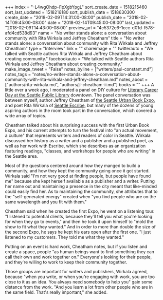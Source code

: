 +++
index = "-L4wgOhdp-l1pXgbYpgL"
sort_create_date = 1518215460
sort_last_updated = 1518216180
sort_publish_date = 1518630300
create_date = "2018-02-09T14:31:00-08:00"
publish_date = "2018-02-14T09:45:00-08:00"
date = "2018-02-14T09:45:00-08:00"
last_updated = "2018-02-09T14:43:00-08:00"
preview_url = "4c5372e6-1ccc-d01d-f578-afd4cd538d93"
name = "No writer stands alone: a conversation about community with Rita Wirkala and Jeffrey Cheatham"
title = "No writer stands alone: a conversation about community with Rita Wirkala and Jeffrey Cheatham"
type = "Interview"
link = ""
shareimage = ""
twitterauto = "We talked with Seattle authors Rita Wirkala and Jeffrey Cheatham about creating community."
facebookauto = "We talked with Seattle authors Rita Wirkala and Jeffrey Cheatham about creating community."
make_image_tweet = "False"
notes_byline = ["writers/paul-constant.md"]
notes_tags = "notes/no-writer-stands-alone-a-conversation-about-community-with-rita-wirkala-and-jeffrey-cheatham.md"
notes_about = ["authors/rita-wirkala.md", "authors/jl-cheatham-ii.md"]
books = ""
+++
A little over a week ago, I moderated a panel on DIY culture for [Literary Career Day at the Seattle Public Library](http://www.spl.org/locations/central-library/cen-events-at-the-central-library?trumbaEmbed=view%3Devent%26eventid%3D126388054) downtown. The panel conversation was between myself, author Jeffrey Cheatham of [the Seattle Urban Book Expo](http://www.seattlereviewofbooks.com/notes/2017/08/23/literary-event-of-the-week-seattle-urban-book-expo-at-washington-hall/), and poet Rita Wirkala of [Seattle Escribe]( http://www.seattleescribe.org/), but many of the dozens of young aspiring authors in the room took part in the conversation, which covered a wide array of topics. 

Cheatham talked about his surprising success with the first Urban Book Expo, and his current attempts to turn the festival into "an actual movement, a culture" that represents writers and readers of color in Seattle. Wirkala discussed her history as a writer and a publisher and a published poet, as well as her work with Escribe, which she describes as an organization featuring readings, "classes, and workshops for people who are writing" in the Seattle area.

Most of the questions centered around how they manged to build a community, and how they kept the community going once it got started. Wirkala said "I'm not very good at finding people, but people have found me" because she kept herself available as a publisher and a writer. Putting her name out and maintaining a presence in the city meant that like-minded could easily find her. As to maintaining the community, she attributes that to the "self-generated energy" created when "you find people who are on the same wavelength and you fit with them."

Cheatham said when he created the first Expo, he went on a listening tour. "I listened to potential clients, because they'll tell you what you're looking for when they go to events," and then he took it upon himself to "mold the show to fit what they wanted." And in order to more than double the size of the second Expo, he says he kept his ears open after the first one. "I just listened to my customers. They told me what they wanted." 

Putting on an event is hard work, Cheatham notes, but if you listen and create a space, people "as human beings want to find something they can call their own and work together on." Everyone's looking for their people, and they're willing to work to keep their community together.

Those groups are important for writers and publishers, Wirkala agreed, because "when you write, or when you're engaging with work, you are too close to it as an idea. You always need somebody to help you" gain some distance from the work. "And you learn a lot from other people who are in the same field. That's really important," she added.
